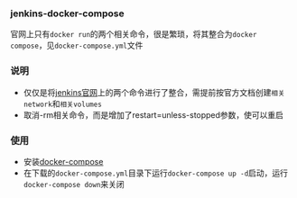 ### jenkins-docker-compose
官网上只有`docker run`的两个相关命令，很是繁琐，将其整合为`docker compose`，见`docker-compose.yml`文件
### 说明
- 仅仅是将[jenkins官网](https://jenkins.io/doc/book/installing/)上的两个命令进行了整合，需提前按官方文档创建`相关network`和`相关volumes`
- 取消-rm相关命令，而是增加了restart=unless-stopped参数，使可以重启
### 使用
- 安装[docker-compose](https://docs.docker.com/compose/install/)
- 在下载的`docker-compose.yml`目录下运行`docker-compose up -d`启动，运行`docker-compose down`来关闭
